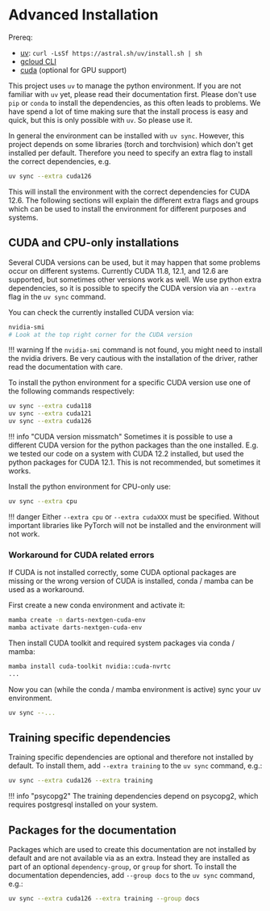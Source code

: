# Advanced Installation

Prereq:

- [uv](https://docs.astral.sh/uv/): `curl -LsSf https://astral.sh/uv/install.sh | sh`
- [gcloud CLI](https://cloud.google.com/sdk/docs/install)
- [cuda](https://developer.nvidia.com/cuda-downloads) (optional for GPU support)

This project uses `uv` to manage the python environment.
If you are not familiar with `uv` yet, please read their documentation first.
Please don't use `pip` or `conda` to install the dependencies, as this often leads to problems.
We have spend a lot of time making sure that the install process is easy and quick, but this is only possible with `uv`.
So please use it.

In general the environment can be installed with `uv sync`.
However, this project depends on some libraries (torch and torchvision) which don't get installed per default.
Therefore you need to specify an extra flag to install the correct dependencies, e.g.

```sh
uv sync --extra cuda126
```

This will install the environment with the correct dependencies for CUDA 12.6.
The following sections will explain the different extra flags and groups which can be used to install the environment for different purposes and systems.

## CUDA and CPU-only installations

Several CUDA versions can be used, but it may happen that some problems occur on different systems.
Currently CUDA 11.8, 12.1, and 12.6 are supported, but sometimes other versions work as well.
We use python extra dependencies, so it is possible to specify the CUDA version via an `--extra` flag in the `uv sync` command.

You can check the currently installed CUDA version via:

```sh
nvidia-smi
# Look at the top right corner for the CUDA version
```

!!! warning
    If the `nvidia-smi` command is not found, you might need to install the nvidia drivers.
    Be very cautious with the installation of the driver, rather read the documentation with care.

To install the python environment for a specific CUDA version use one of the following commands respectively:

```sh
uv sync --extra cuda118
uv sync --extra cuda121
uv sync --extra cuda126
```

!!! info "CUDA version missmatch"
    Sometimes it is possible to use a different CUDA version for the python packages than the one installed.
    E.g. we tested our code on a system with CUDA 12.2 installed, but used the python packages for CUDA 12.1.
    This is not recommended, but sometimes it works.

Install the python environment for CPU-only use:

```sh
uv sync --extra cpu
```

!!! danger
    Either `--extra cpu` or `--extra cudaXXX` must be specified.
    Without important libraries like PyTorch will not be installed and the environment will not work.

### Workaround for CUDA related errors

If CUDA is not installed correctly, some CUDA optional packages are missing or the wrong version of CUDA is installed, conda / mamba can be used as a workaround.

First create a new conda environment and activate it:

```sh
mamba create -n darts-nextgen-cuda-env
mamba activate darts-nextgen-cuda-env
```

Then install CUDA toolkit and required system packages via conda / mamba:

```sh
mamba install cuda-toolkit nvidia::cuda-nvrtc
...
```

Now you can (while the conda / mamba environment is active) sync your uv environment.

```sh
uv sync --...
```

## Training specific dependencies

Training specific dependencies are optional and therefore not installed by default.
To install them, add `--extra training` to the `uv sync` command, e.g.:

```sh
uv sync --extra cuda126 --extra training
```

!!! info "psycopg2"
    The training dependencies depend on psycopg2, which requires postgresql installed on your system.

## Packages for the documentation

Packages which are used to create this documentation are not installed by default and are not available via as an extra.
Instead they are installed as part of an optional `dependency-group`, or `group` for short.
To install the documentation dependencies, add `--group docs` to the `uv sync` command, e.g.:

```sh
uv sync --extra cuda126 --extra training --group docs
```
